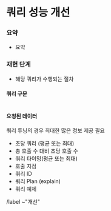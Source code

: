 <!-- 필요하지 않은 항목은 제거 -->
<!-- 템플릿별 필수 라벨은 하단의 label 명령어로 자동 설정됨 -->

쿼리 성능 개선
==
### 요약
- 요약


### 재현 단계
- 해당 쿼리가 수행되는 절차


#### 쿼리 구문
```sql

```


#### 요청된 데이터
쿼리 튜닝의 경우 최대한 많은 정보 제공 필요

- 초당 쿼리 (평균 또는 최대)
- 총 호출 수 대비 초당 호출 수
- 쿼리 타이밍(평균 또는 최대)
- 호출 지점
- 쿼리 ID
- 쿼리 Plan (explain)
- 쿼리 예제



/label ~"개선"

